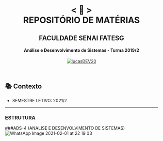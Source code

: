 
<h1 align="center">
    < 📜 > <br>
REPOSITÓRIO DE MATÉRIAS
</h1>
    <h2 align="center">
    FACULDADE SENAI FATESG
    </h2>
<h4 align="center">
  Análise e Desenvolvimento de Sistemas - Turma 2019/2
</h4>

<p align="center">
  <a href="https://github.com/lucasDEV20">
    <img alt="lucasDEV20" src="https://img.shields.io/badge/Lucas-GitHub-blu">
  </a>
</p>

<br>

## 📚 Contexto

- SEMESTRE LETIVO: 2021/2

---

### ESTRUTURA
###ADS-4 (ANALISE E DESENVOLVIMENTO DE SISTEMAS)
![WhatsApp Image 2021-02-01 at 22 19 03](https://user-images.githubusercontent.com/55209015/110192928-c6cf0f80-7e0f-11eb-91bf-ac606c1e7aff.jpeg)



